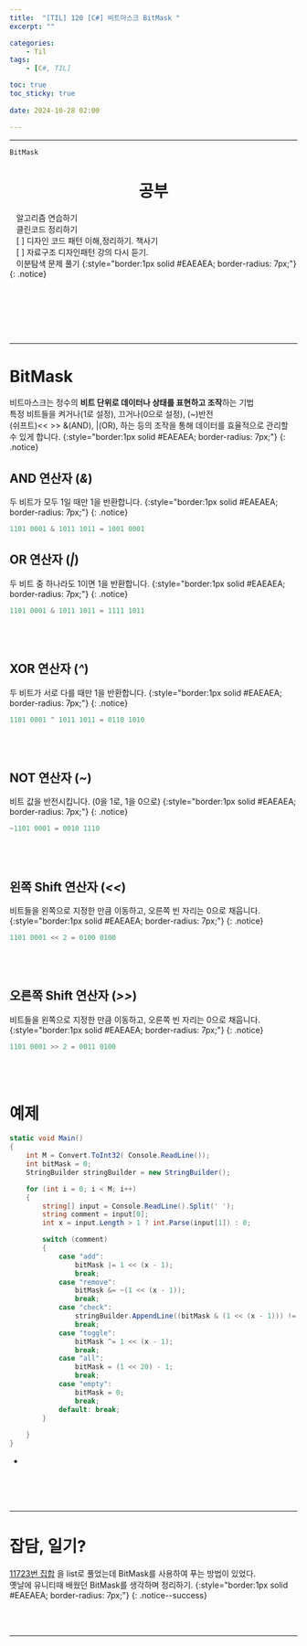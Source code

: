 ```yaml
---
title:  "[TIL] 120 [C#] 비트마스크 BitMask "
excerpt: ""

categories:
    - Til
tags:
    - [C#, TIL]

toc: true
toc_sticky: true
 
date: 2024-10-28 02:00

---
```

- - -

`BitMask`

<center><H1>  공부 </H1></center>

&nbsp;&nbsp; 알고리즘 연습하기     
&nbsp;&nbsp; 클린코드 정리하기   
&nbsp;&nbsp; [ ] 디자인 코드 패턴 이해,정리하기. 책사기  
&nbsp;&nbsp; [ ] 자료구조 디자인패턴 강의 다시 듣기.   
&nbsp;&nbsp; 이분탐색 문제 풀기
{:style="border:1px solid #EAEAEA; border-radius: 7px;"}
{: .notice}  


<br><br><br><br><br>
- - - 

# BitMask
비트마스크는 정수의 **비트 단위로 데이터나 상태를 표현하고 조작**하는 기법  
특정 비트들을 켜거나(1로 설정), 끄거나(0으로 설정), (~)반전  
(쉬프트)<< >> &(AND), |(OR), 하는 등의 조작을 통해 데이터를 효율적으로 관리할 수 있게 합니다.
{:style="border:1px solid #EAEAEA; border-radius: 7px;"}
{: .notice}  


## AND 연산자 (*&*)
두 비트가 모두 1일 때만 1을 반환합니다.
{:style="border:1px solid #EAEAEA; border-radius: 7px;"}
{: .notice}  

<div class="notice--primary" markdown="1"> 

```c# 
1101 0001 & 1011 1011 = 1001 0001 
```
</div>

## OR 연산자 (*|*)
두 비트 중 하나라도 1이면 1을 반환합니다.
{:style="border:1px solid #EAEAEA; border-radius: 7px;"}
{: .notice}  

<div class="notice--primary" markdown="1"> 

```c# 
1101 0001 & 1011 1011 = 1111 1011 
```
</div>

<br><Br>

## XOR 연산자 (*^*)
두 비트가 서로 다를 때만 1을 반환합니다.
{:style="border:1px solid #EAEAEA; border-radius: 7px;"}
{: .notice}  

<div class="notice--primary" markdown="1"> 

```c# 
1101 0001 ^ 1011 1011 = 0110 1010
```
</div>

<br><Br>

## NOT 연산자 (*~*)
비트 값을 반전시킵니다. (0을 1로, 1을 0으로)
{:style="border:1px solid #EAEAEA; border-radius: 7px;"}
{: .notice}  

<div class="notice--primary" markdown="1"> 

```c# 
~1101 0001 = 0010 1110 
```
</div>

<br><Br>

## 왼쪽 Shift 연산자 (*<<*)
비트들을 왼쪽으로 지정한 만큼 이동하고, 오른쪽 빈 자리는 0으로 채웁니다.
{:style="border:1px solid #EAEAEA; border-radius: 7px;"}
{: .notice}  

<div class="notice--primary" markdown="1"> 

```c# 
1101 0001 << 2 = 0100 0100
```
</div>

<br><Br>

## 오른쪽 Shift 연산자 (*>>*)
비트들을 왼쪽으로 지정한 만큼 이동하고, 오른쪽 빈 자리는 0으로 채웁니다.
{:style="border:1px solid #EAEAEA; border-radius: 7px;"}
{: .notice}  

<div class="notice--primary" markdown="1"> 

```c# 
1101 0001 >> 2 = 0011 0100
```
</div>

<br><Br>


# 예제

<div class="notice--primary" markdown="1"> 

```c# 
static void Main()
{
    int M = Convert.ToInt32( Console.ReadLine());
    int bitMask = 0;
    StringBuilder stringBuilder = new StringBuilder();

    for (int i = 0; i < M; i++)
    {
        string[] input = Console.ReadLine().Split(' ');
        string comment = input[0];
        int x = input.Length > 1 ? int.Parse(input[1]) : 0;

        switch (comment) 
        {
            case "add":
                bitMask |= 1 << (x - 1);
                break;
            case "remove": 
                bitMask &= ~(1 << (x - 1));
                break;
            case "check":
                stringBuilder.AppendLine((bitMask & (1 << (x - 1))) != 0 ? "1":"0");
                break;
            case "toggle":
                bitMask ^= 1 << (x - 1);
                break;
            case "all":
                bitMask = (1 << 20) - 1;
                break;
            case "empty":
                bitMask = 0;
                break;
            default: break;
        }
        
    }
}
```
- 

</div>

<br><br><br>
- - - 


# 잡담, 일기?
[11723번 집합](https://www.acmicpc.net/problem/11723) 을 list로 풀었는데 BitMask를 사용하여 푸는 방법이 있었다.  
옛날에 유니티때 배웠던 BitMask를 생각하며 정리하기.
{:style="border:1px solid #EAEAEA; border-radius: 7px;"}
{: .notice--success}  


<br><br>
- - -